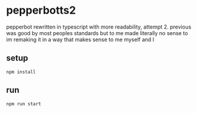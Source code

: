 # pepperbotts2

pepperbot rewritten in typescript with more readability, attempt 2. previous was good by most peoples standards but to me made literally no sense to im remaking it in a way that makes sense to me myself and I

## setup

```
npm install
```

## run

```
npm run start
```
